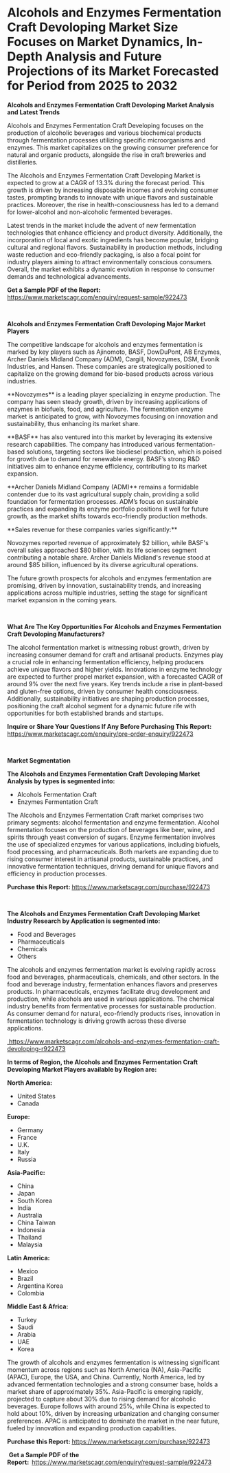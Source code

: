 <p><h1>Alcohols and Enzymes Fermentation Craft Devoloping Market Size Focuses on Market Dynamics, In-Depth Analysis and Future Projections of its Market Forecasted for Period from 2025 to 2032</h1></p><p><strong>Alcohols and Enzymes Fermentation Craft Devoloping Market Analysis and Latest Trends</strong></p>
<p><p>Alcohols and Enzymes Fermentation Craft Developing focuses on the production of alcoholic beverages and various biochemical products through fermentation processes utilizing specific microorganisms and enzymes. This market capitalizes on the growing consumer preference for natural and organic products, alongside the rise in craft breweries and distilleries. </p><p>The Alcohols and Enzymes Fermentation Craft Developing Market is expected to grow at a CAGR of 13.3% during the forecast period. This growth is driven by increasing disposable incomes and evolving consumer tastes, prompting brands to innovate with unique flavors and sustainable practices. Moreover, the rise in health-consciousness has led to a demand for lower-alcohol and non-alcoholic fermented beverages. </p><p>Latest trends in the market include the advent of new fermentation technologies that enhance efficiency and product diversity. Additionally, the incorporation of local and exotic ingredients has become popular, bridging cultural and regional flavors. Sustainability in production methods, including waste reduction and eco-friendly packaging, is also a focal point for industry players aiming to attract environmentally conscious consumers. Overall, the market exhibits a dynamic evolution in response to consumer demands and technological advancements.</p></p>
<p><strong>Get a Sample PDF of the Report:&nbsp;</strong> <a href="https://www.marketscagr.com/enquiry/request-sample/922473?utm_campaign=3369&utm_medium=2&utm_source=Github&utm_content=ia&utm_term=18042025&utm_id=alcohols-and-enzymes-fermentation-craft-devoloping">https://www.marketscagr.com/enquiry/request-sample/922473</a></p>
<p>&nbsp;</p>
<p><strong>Alcohols and Enzymes Fermentation Craft Devoloping Major Market Players</strong></p>
<p><p>The competitive landscape for alcohols and enzymes fermentation is marked by key players such as Ajinomoto, BASF, DowDuPont, AB Enzymes, Archer Daniels Midland Company (ADM), Cargill, Novozymes, DSM, Evonik Industries, and Hansen. These companies are strategically positioned to capitalize on the growing demand for bio-based products across various industries.</p><p>**Novozymes** is a leading player specializing in enzyme production. The company has seen steady growth, driven by increasing applications of enzymes in biofuels, food, and agriculture. The fermentation enzyme market is anticipated to grow, with Novozymes focusing on innovation and sustainability, thus enhancing its market share.</p><p>**BASF** has also ventured into this market by leveraging its extensive research capabilities. The company has introduced various fermentation-based solutions, targeting sectors like biodiesel production, which is poised for growth due to demand for renewable energy. BASF’s strong R&D initiatives aim to enhance enzyme efficiency, contributing to its market expansion.</p><p>**Archer Daniels Midland Company (ADM)** remains a formidable contender due to its vast agricultural supply chain, providing a solid foundation for fermentation processes. ADM’s focus on sustainable practices and expanding its enzyme portfolio positions it well for future growth, as the market shifts towards eco-friendly production methods.</p><p>**Sales revenue for these companies varies significantly:** </p><p>Novozymes reported revenue of approximately $2 billion, while BASF's overall sales approached $80 billion, with its life sciences segment contributing a notable share. Archer Daniels Midland's revenue stood at around $85 billion, influenced by its diverse agricultural operations.</p><p>The future growth prospects for alcohols and enzymes fermentation are promising, driven by innovation, sustainability trends, and increasing applications across multiple industries, setting the stage for significant market expansion in the coming years.</p></p>
<p>&nbsp;</p>
<p><strong>What Are The Key Opportunities For Alcohols and Enzymes Fermentation Craft Devoloping Manufacturers?</strong></p>
<p><p>The alcohol fermentation market is witnessing robust growth, driven by increasing consumer demand for craft and artisanal products. Enzymes play a crucial role in enhancing fermentation efficiency, helping producers achieve unique flavors and higher yields. Innovations in enzyme technology are expected to further propel market expansion, with a forecasted CAGR of around 9% over the next five years. Key trends include a rise in plant-based and gluten-free options, driven by consumer health consciousness. Additionally, sustainability initiatives are shaping production processes, positioning the craft alcohol segment for a dynamic future rife with opportunities for both established brands and startups.</p></p>
<p><strong>Inquire or Share Your Questions If Any Before Purchasing This Report:</strong> <a href="https://www.marketscagr.com/enquiry/pre-order-enquiry/922473?utm_campaign=3369&utm_medium=2&utm_source=Github&utm_content=ia&utm_term=18042025&utm_id=alcohols-and-enzymes-fermentation-craft-devoloping">https://www.marketscagr.com/enquiry/pre-order-enquiry/922473</a></p>
<p>&nbsp;</p>
<p><strong>Market Segmentation</strong></p>
<p><strong>The Alcohols and Enzymes Fermentation Craft Devoloping Market Analysis by types is segmented into:</strong></p>
<p><ul><li>Alcohols Fermentation Craft</li><li>Enzymes Fermentation Craft</li></ul></p>
<p><p>The Alcohols and Enzymes Fermentation Craft market comprises two primary segments: alcohol fermentation and enzyme fermentation. Alcohol fermentation focuses on the production of beverages like beer, wine, and spirits through yeast conversion of sugars. Enzyme fermentation involves the use of specialized enzymes for various applications, including biofuels, food processing, and pharmaceuticals. Both markets are expanding due to rising consumer interest in artisanal products, sustainable practices, and innovative fermentation techniques, driving demand for unique flavors and efficiency in production processes.</p></p>
<p><strong>Purchase this Report:&nbsp;</strong><a href="https://www.marketscagr.com/purchase/922473?utm_campaign=3369&utm_medium=2&utm_source=Github&utm_content=ia&utm_term=18042025&utm_id=alcohols-and-enzymes-fermentation-craft-devoloping">https://www.marketscagr.com/purchase/922473</a></p>
<p>&nbsp;</p>
<p><strong>The Alcohols and Enzymes Fermentation Craft Devoloping Market Industry Research by Application is segmented into:</strong></p>
<p><ul><li>Food and Beverages</li><li>Pharmaceuticals</li><li>Chemicals</li><li>Others</li></ul></p>
<p><p>The alcohols and enzymes fermentation market is evolving rapidly across food and beverages, pharmaceuticals, chemicals, and other sectors. In the food and beverage industry, fermentation enhances flavors and preserves products. In pharmaceuticals, enzymes facilitate drug development and production, while alcohols are used in various applications. The chemical industry benefits from fermentative processes for sustainable production. As consumer demand for natural, eco-friendly products rises, innovation in fermentation technology is driving growth across these diverse applications.</p></p>
<p><a href="https://www.marketscagr.com/alcohols-and-enzymes-fermentation-craft-devoloping-r922473?utm_campaign=3369&utm_medium=2&utm_source=Github&utm_content=ia&utm_term=18042025&utm_id=alcohols-and-enzymes-fermentation-craft-devoloping">&nbsp;https://www.marketscagr.com/alcohols-and-enzymes-fermentation-craft-devoloping-r922473</a></p>
<p><strong>In terms of Region, the Alcohols and Enzymes Fermentation Craft Devoloping Market Players available by Region are:</strong></p>
<p>
    <p> <strong> North America: </strong>
        <ul>
            <li>United States</li>
            <li>Canada</li>
        </ul>
        </p> 
    <p> <strong> Europe: </strong>
        <ul>
            <li>Germany</li>
            <li>France</li>
            <li>U.K.</li>
            <li>Italy</li>
            <li>Russia</li>
        </ul>
        </p> 
    <p> <strong> Asia-Pacific: </strong>
        <ul>
            <li>China</li>
            <li>Japan</li>
            <li>South Korea</li>
            <li>India</li>
            <li>Australia</li>
            <li>China Taiwan</li>
            <li>Indonesia</li>
            <li>Thailand</li>
            <li>Malaysia</li>
        </ul>
        </p> 
    <p> <strong> Latin America: </strong>
        <ul>
            <li>Mexico</li>
            <li>Brazil</li>
            <li>Argentina Korea</li>
            <li>Colombia</li>
        </ul>
        </p> 
    <p> <strong> Middle East & Africa: </strong>
        <ul>
            <li>Turkey</li>
            <li>Saudi</li>
            <li>Arabia</li>
            <li>UAE</li>
            <li>Korea</li>
        </ul>
    </p>
    </p>
<p><p>The growth of alcohols and enzymes fermentation is witnessing significant momentum across regions such as North America (NA), Asia-Pacific (APAC), Europe, the USA, and China. Currently, North America, led by advanced fermentation technologies and a strong consumer base, holds a market share of approximately 35%. Asia-Pacific is emerging rapidly, projected to capture about 30% due to rising demand for alcoholic beverages. Europe follows with around 25%, while China is expected to hold about 10%, driven by increasing urbanization and changing consumer preferences. APAC is anticipated to dominate the market in the near future, fueled by innovation and expanding production capabilities.</p></p>
<p><strong>Purchase this Report: </strong><a href="https://www.marketscagr.com/purchase/922473?utm_campaign=3369&utm_medium=2&utm_source=Github&utm_content=ia&utm_term=18042025&utm_id=alcohols-and-enzymes-fermentation-craft-devoloping">https://www.marketscagr.com/purchase/922473</a></p>
<p>&nbsp;<strong>Get a Sample PDF of the Report:&nbsp;&nbsp;</strong><a href="https://www.marketscagr.com/enquiry/request-sample/922473?utm_campaign=3369&utm_medium=2&utm_source=Github&utm_content=ia&utm_term=18042025&utm_id=alcohols-and-enzymes-fermentation-craft-devoloping">https://www.marketscagr.com/enquiry/request-sample/922473</a></p>
<p><strong></strong></p>
<p><p></p><p></p><p></p></p>